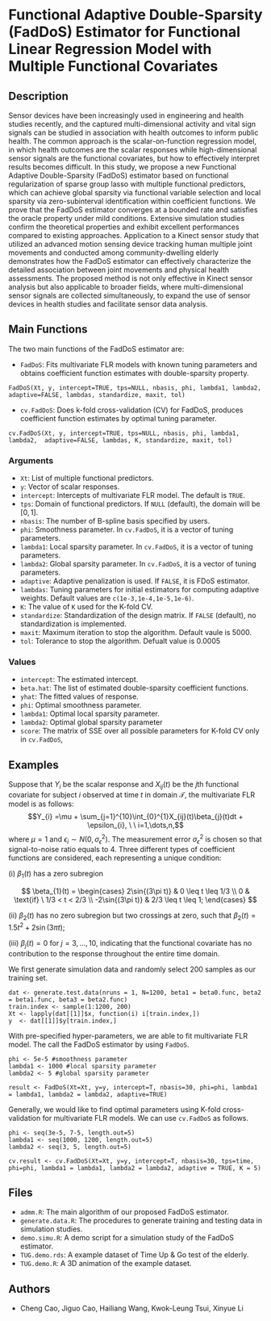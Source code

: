# Functional Adaptive Double-Sparsity (FadDoS) Estimator for Functional Linear Regression Model with Multiple Functional Covariates 

## Description
Sensor devices have been increasingly used in engineering and health studies recently, and the captured multi-dimensional activity and vital sign signals can be studied in association with health outcomes to inform public health. The common approach is the scalar-on-function regression model, in which health outcomes are the scalar responses while high-dimensional sensor signals are the functional covariates, but how to effectively interpret results becomes difficult. In this study, we propose a new Functional Adaptive Double-Sparsity (FadDoS) estimator based on functional regularization of sparse group lasso with multiple functional predictors, which can achieve global sparsity via functional variable selection and local sparsity via zero-subinterval identification within coefficient functions. We prove that the FadDoS estimator converges at a bounded rate and satisfies the oracle property under mild conditions. Extensive simulation studies confirm the theoretical properties and exhibit excellent performances compared to existing approaches. Application to a Kinect sensor study that utilized an advanced motion sensing device tracking human multiple joint movements and conducted among community-dwelling elderly demonstrates how the FadDoS estimator can effectively characterize the detailed association between joint movements and physical health assessments. The proposed method is not only effective in Kinect sensor analysis but also applicable to broader fields, where multi-dimensional sensor signals are collected simultaneously, to expand the use of sensor devices in health studies and facilitate sensor data analysis.


## Main Functions
The two main functions of the FadDoS estimator are:

* `FadDoS`: Fits multivariate FLR models with known tuning parameters and obtains coefficient function estimates with double-sparsity property.

```
FadDoS(Xt, y, intercept=TRUE, tps=NULL, nbasis, phi, lambda1, lambda2, adaptive=FALSE, lambdas, standardize, maxit, tol)
```

* `cv.FadDoS`: Does k-fold cross-validation (CV) for FadDoS, produces coefficient function estimates by optimal tuning parameter. 

```
cv.FadDoS(Xt, y, intercept=TRUE, tps=NULL, nbasis, phi, lambda1, lambda2,  adaptive=FALSE, lambdas, K, standardize, maxit, tol)
```
### Arguments
* `Xt`: List of multiple functional predictors. 
* `y`: Vector of scalar responses. 
* `intercept`: Intercepts of multivariate FLR model. The default is `TRUE`.
* `tps`: Domain of functional predictors. If `NULL` (default), the domain will be $[0,1]$. 
* `nbasis`: The number of B-spline basis specified by users. 
* `phi`: Smoothness parameter. In `cv.FadDoS`, it is a vector of tuning parameters. 
* `lambda1`: Local sparsity parameter. In `cv.FadDoS`, it is a vector of tuning parameters. 
* `lambda2`: Global sparsity parameter. In `cv.FadDoS`, it is a vector of tuning parameters. 
* `adaptive`: Adaptive penalization is used. If `FALSE`, it is FDoS estimator. 
* `lambdas`: Tuning parameters for initial estimators for computing adaptive weights. Default values are `c(1e-3,1e-4,1e-5,1e-6)`.
* `K`: The value of `K` used for the K-fold CV.
* `standardize`: Standardization of the design matrix. If `FALSE` (default), no standardization is implemented.
* `maxit`: Maximum iteration to stop the algorithm. Default vaule is 5000.
* `tol`: Tolerance to stop the algorithm. Defualt value is 0.0005

### Values
* `intercept`: The estimated intercept. 
* `beta.hat`:  The list of estimated double-sparsity coefficient functions.
* `yhat`: The fitted values of response.
* `phi`: Optimal smoothness parameter. 
* `lambda1`: Optimal local sparsity parameter. 
* `lambda2`: Optimal global sparsity parameter
* `score`:  The matrix of SSE over all possible parameters for K-fold CV only in `cv.FadDoS`, 

## Examples

Suppose that $Y_{i}$ be the scalar response and $X_{ij}(t)$ be the $j$th functional covariate for subject $i$ observed at time $t$ in domain $\mathcal{T}$, the multivariate FLR model is as follows:
$$Y_{i}  =\mu + \sum_{j=1}^{10}\int_{0}^{1}X_{ij}(t)\beta_{j}(t)dt + \epsilon_{i}, \ \ i=1,\dots,n,$$
 where $\mu=1$ and $\epsilon_{i} \sim N(0,\sigma_{\epsilon}^{2})$. The measurement error $\sigma^{2}_{\epsilon}$  is chosen so that signal-to-noise ratio equals to 4. Three different types of coefficient functions are considered, each representing a unique condition: 
 
(i) $\beta_{1}(t)$ has a zero subregion

$$
\beta_{1}(t) = \begin{cases}
    2\sin{(3\pi t)} & 0 \leq t \leq 1/3 \\
    0 & \text{if} \ 1/3 < t < 2/3 \\
    -2\sin{(3\pi t)} & 2/3 \leq t \leq 1;
\end{cases}
$$

(ii) $\beta_{2}(t)$ has no zero subregion but two crossings at zero, such that $\beta_{2}(t) = 1.5t^{2} + 2\sin{(3\pi t)}$; 

(iii) $\beta_{j}(t)=0$ for $j=3,\dots,10$, indicating that the functional covariate has no contribution to the response throughout the entire time domain. 

We first generate simulation data and randomly select 200 samples as our training set.
```
dat <- generate.test.data(nruns = 1, N=1200, beta1 = beta0.func, beta2 = beta1.func, beta3 = beta2.func)
train.index <- sample(1:1200, 200)
Xt <- lapply(dat[[1]]$x, function(i) i[train.index,])
y  <- dat[[1]]$y[train.index,] 
```

With pre-specified hyper-parameters, we are able to fit multivariate FLR model. The call the FadDoS estimator by using `FadDoS`.

```
phi <- 5e-5 #smoothness parameter
lambda1 <- 1000 #local sparsity parameter
lambda2 <- 5 #global sparsity parameter

result <- FadDoS(Xt=Xt, y=y, intercept=T, nbasis=30, phi=phi, lambda1 = lambda1, lambda2 = lambda2, adaptive=TRUE)
```
Generally, we would like to find optimal parameters using K-fold cross-validation for multivariate FLR models. We can use 	`cv.FadDoS` as follows. 

```
phi <- seq(3e-5, 7-5, length.out=5)
lambda1 <- seq(1000, 1200, length.out=5)
lambda2 <- seq(3, 5, length.out=5)

cv.result <- cv.FadDoS(Xt=Xt, y=y, intercept=T, nbasis=30, tps=time, phi=phi, lambda1 = lambda1, lambda2 = lambda2, adaptive = TRUE, K = 5)
```
## Files 
* `admm.R`: The main algorithm of our proposed FadDoS estimator. 
* `generate.data.R`: The procedures to generate training and testing data in simulation studies. 
* `demo.simu.R`: A demo script for a simulation study of the FadDoS estimator.
* `TUG.demo.rds`: A example dataset of Time Up \& Go test of the elderly. 
* `TUG.demo.R`:  A 3D animation of the example dataset. 

## Authors
* Cheng Cao, Jiguo Cao, Hailiang Wang, Kwok-Leung Tsui, Xinyue Li






